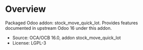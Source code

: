 # Overview

Packaged Odoo addon: stock_move_quick_lot. Provides features documented in upstream Odoo 16 under this addon.

- Source: OCA/OCB 16.0, addon stock_move_quick_lot
- License: LGPL-3

